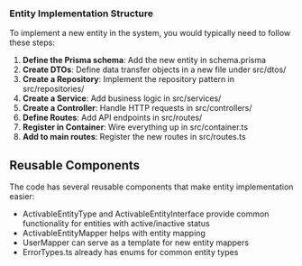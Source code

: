 ### Entity Implementation Structure

To implement a new entity in the system, you would typically need to follow these steps:

1. **Define the Prisma schema**: Add the new entity in schema.prisma
2. **Create DTOs**: Define data transfer objects in a new file under src/dtos/
3. **Create a Repository**: Implement the repository pattern in src/repositories/
4. **Create a Service**: Add business logic in src/services/
5. **Create a Controller**: Handle HTTP requests in src/controllers/
6. **Define Routes**: Add API endpoints in src/routes/
7. **Register in Container**: Wire everything up in src/container.ts
8. **Add to main routes**: Register the new routes in src/routes.ts

## Reusable Components

The code has several reusable components that make entity implementation easier:

- ActivableEntityType and ActivableEntityInterface provide common functionality for entities with active/inactive status
- ActivableEntityMapper helps with entity mapping
- UserMapper can serve as a template for new entity mappers
- ErrorTypes.ts already has enums for common entity types

